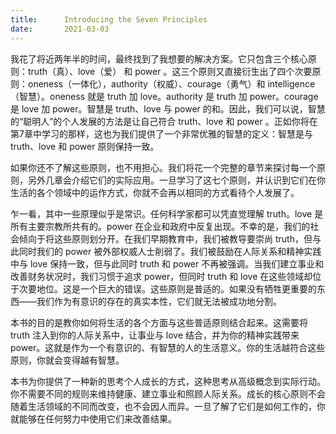 ```yaml
---
title:      Introducing the Seven Principles
date:       2021-03-03
---
```




我花了将近两年半的时间，最终找到了我想要的解决方案。它只包含三个核心原则：truth（真）、love（爱） 和 power 。这三个原则又直接衍生出了四个次要原则：oneness（一体化），authority（权威）、courage（勇气）和 intelligence（智慧）。oneness 就是 truth 加 love。authority 是 truth 加 power。courage 是 love 加 power。智慧是 truth、love 与 power 的和。因此，我们可以说，智慧的“聪明人”的个人发展的方法是让自己符合 truth、love 和 power 。正如你将在第7章中学习的那样，这也为我们提供了一个非常优雅的智慧的定义：智慧是与 truth、love 和 power 原则保持一致。

如果你还不了解这些原则，也不用担心。我们将花一个完整的章节来探讨每一个原则，另外几章会介绍它们的实际应用。一旦学习了这七个原则，并认识到它们在你生活的各个领域中的运作方式，你就不会再以相同的方式看待个人发展了。

乍一看，其中一些原理似乎是常识。任何科学家都可以凭直觉理解 truth。love 是所有主要宗教所共有的。power 在企业和政府中反复出现。不幸的是，我们的社会倾向于将这些原则划分开。在我们早期教育中，我们被教导要崇尚 truth，但与此同时我们的 power 被外部权威人士削弱了。我们被鼓励在人际关系和精神实践中与 love 保持一致，但与此同时 truth 和 power 不再被强调。当我们建立事业和改善财务状况时，我们习惯于追求 power，但同时 truth 和 love 在这些领域却位于次要地位。这是一个巨大的错误。这些原则是普适的。如果没有牺牲更重要的东西——我们作为有意识的存在的真实本性，它们就无法被成功地分割。

本书的目的是教你如何将生活的各个方面与这些普适原则结合起来。这需要将 truth 注入到你的人际关系中，让事业与 love 结合，并为你的精神实践带来 power。这就是作为一个有意识的、有智慧的人的生活意义。你的生活越符合这些原则，你就会变得越有智慧。

本书为你提供了一种新的思考个人成长的方式，这种思考从高级概念到实际行动。你不需要不同的规则来维持健康、建立事业和照顾人际关系。成长的核心原则不会随着生活领域的不同而改变，也不会因人而异。一旦了解了它们是如何工作的，你就能够在任何努力中使用它们来改善结果。


